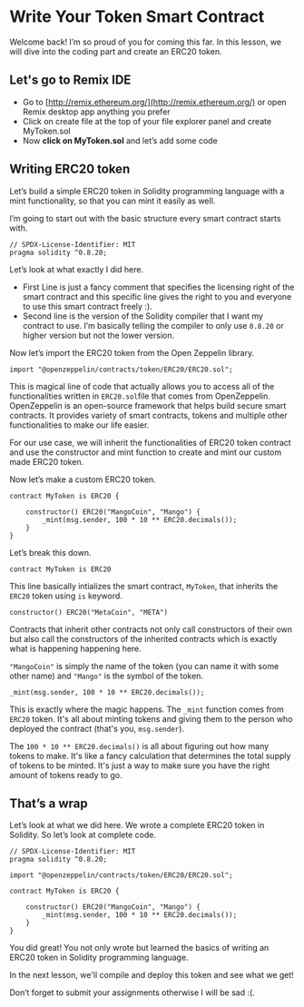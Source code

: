 # Write Your Token Smart Contract

Welcome back! I’m so proud of you for coming this far. In this lesson, we will dive into the coding part and create an ERC20 token.

## Let's go to Remix IDE

- Go to [http://remix.ethereum.org/](http://remix.ethereum.org/) or open Remix desktop app anything you prefer
- Click on create file at the top of your file explorer panel and create MyToken.sol
- Now **click on MyToken.sol** and let’s add some code

## Writing ERC20 token

Let’s build a simple ERC20 token in Solidity programming language with a mint functionality, so that you can mint it easily as well.

I’m going to start out with the basic structure every smart contract starts with.

```
// SPDX-License-Identifier: MIT
pragma solidity ^0.8.20;
```

Let’s look at what exactly I did here.

- First Line is just a fancy comment that specifies the licensing right of the smart contract and this specific line gives the right to you and everyone to use this smart contract freely :).
- Second line is the version of the Solidity compiler that I want my contract to use. I’m basically telling the compiler to only use `0.8.20` or higher version but not the lower version.

Now let’s import the ERC20 token from the Open Zeppelin library.

```
import "@openzeppelin/contracts/token/ERC20/ERC20.sol";
```

This is magical line of code that actually allows you to access all of the functionalities written in `ERC20.sol`file that comes from OpenZeppelin. OpenZeppelin is an open-source framework that helps build secure smart contracts. It provides variety of smart contracts, tokens and multiple other functionalities to make our life easier.

For our use case, we will inherit the functionalities of ERC20 token contract and use the constructor and mint function to create and mint our custom made ERC20 token.

Now let’s make a custom ERC20 token.

```
contract MyToken is ERC20 {

    constructor() ERC20("MangoCoin", "Mango") {
        _mint(msg.sender, 100 * 10 ** ERC20.decimals());
    }
}
```

Let’s break this down.

```
contract MyToken is ERC20
```

This line basically intializes the smart contract, `MyToken`, that inherits the `ERC20` token using `is` keyword.

```
constructor() ERC20("MetaCoin", "META")
```

Contracts that inherit other contracts not only call constructors of their own but also call the constructors of the inherited contracts which is exactly what is happening happening here. 

`"MangoCoin"` is simply the name of the token (you can name it with some other name) and `"Mango"` is the symbol of the token.

```
_mint(msg.sender, 100 * 10 ** ERC20.decimals());
```

This is exactly where the magic happens. The `_mint` function comes from `ERC20` token. It's all about minting tokens and giving them to the person who deployed the contract (that's you, `msg.sender`).

The `100 * 10 ** ERC20.decimals()` is all about figuring out how many tokens to make. It's like a fancy calculation that determines the total supply of tokens to be minted. It's just a way to make sure you have the right amount of tokens ready to go.

## That’s a wrap

Let’s look at what we did here. We wrote a complete ERC20 token in Solidity. So let’s look at complete code.

```
// SPDX-License-Identifier: MIT
pragma solidity ^0.8.20;

import "@openzeppelin/contracts/token/ERC20/ERC20.sol";

contract MyToken is ERC20 {

    constructor() ERC20("MangoCoin", "Mango") {
        _mint(msg.sender, 100 * 10 ** ERC20.decimals());
    }
}
```

You did great! You not only wrote but learned the basics of writing an ERC20 token in Solidity programming language.

In the next lesson, we'll compile and deploy this token and see what we get!

Don’t forget to submit your assignments otherwise I will be sad :(.

